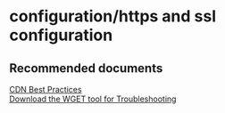 <properties
	pageTitle="configuration/https and ssl configuration"
	description="configuration/https and ssl configuration"
	service="microsoft.cdn"
	resource="profiles"
	authors="aashu"
	displayOrder=""
	selfHelpType="generic"
	supportTopicIds="32302790"
	resourceTags=""
	productPesIds="15528"
	cloudEnvironments="public"
	articleId="bace63bd-6a38-4f7b-9162-5ab9cd5d79ac"
/>

# configuration/https and ssl configuration


## **Recommended documents**
[CDN Best Practices](https://azure.microsoft.com/documentation/articles/best-practices-cdn/)<br>
[Download the WGET tool for Troubleshooting](http://gnuwin32.sourceforge.net/packages/wget.htm)
